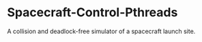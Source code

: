 # Spacecraft-Control-Pthreads
A collision and deadlock-free simulator of a spacecraft launch site. 
